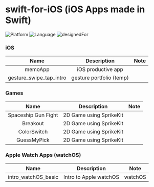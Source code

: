 # swift-for-iOS (iOS Apps made in Swift)

![Platform](https://img.shields.io/badge/platform-iOS-silver.svg)
![Language](https://img.shields.io/badge/language-Swift%204.2%20and%20%2B-orange.svg)
![designedFor](https://img.shields.io/badge/designed%20for-iPhone%20X%20and%20%2B-green.svg)

### iOS
|Name|Description|Note|
|:-------:|:----:|:----:|
memoApp|iOS productive app||
|gesture_swipe_tap_intro|gesture portfolio (temp)||

  
### Games
|Name|Description|Note|
|:----:|:----:|:----:|
Spaceship Gun Fight|2D Game using SprikeKit||
|Breakout|2D Game using SprikeKit||
ColorSwitch|2D Game using SprikeKit||
|GuessMyPick|2D Game using SprikeKit||

  
### Apple Watch Apps (watchOS)
|Name|Description|Note|
|:----:|:----:|:----:|
intro_watchOS_basic|Intro to Apple watchOS|watchOS|


